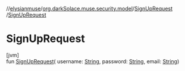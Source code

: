 //[elysianmuse](../../../index.md)/[org.darkSolace.muse.security.model](../index.md)/[SignUpRequest](index.md)
/[SignUpRequest](-sign-up-request.md)

# SignUpRequest

[jvm]\
fun [SignUpRequest](-sign-up-request.md)(
username: [String](https://kotlinlang.org/api/latest/jvm/stdlib/kotlin/-string/index.html),
password: [String](https://kotlinlang.org/api/latest/jvm/stdlib/kotlin/-string/index.html),
email: [String](https://kotlinlang.org/api/latest/jvm/stdlib/kotlin/-string/index.html))
